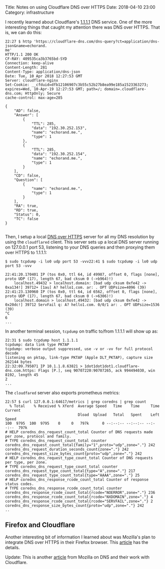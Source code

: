 Title: Notes on using Cloudflare DNS over HTTPS 
Date: 2018-04-10 23:00
Category: infrastructure


I recently learned about Cloudflare's [1.1.1.1](https://developers.cloudflare.com/1.1.1.1/) DNS service. One of the more
interesting things that caught my attention there was DNS over HTTPS. That is, we can do this:

```
22:27 $ http 'https://cloudflare-dns.com/dns-query?ct=application/dns-json&name=echorand.
me'
HTTP/1.1 200 OK
CF-RAY: 409535ca3b3765bd-SYD
Connection: keep-alive
Content-Length: 281
Content-Type: application/dns-json
Date: Tue, 10 Apr 2018 12:27:53 GMT
Server: cloudflare-nginx
Set-Cookie: __cfduid=dfb12106907c3b55c52b27b8ea99e185a1523363273; expires=Wed, 10-Apr-19 12:27:53 GMT; path=/; domain=.cloudflare-dns.com; HttpOnly; Secure
cache-control: max-age=285

{
    "AD": false,
    "Answer": [
        {
            "TTL": 285,
            "data": "192.30.252.153",
            "name": "echorand.me.",
            "type": 1
        },
        {
            "TTL": 285,
            "data": "192.30.252.154",
            "name": "echorand.me.",
            "type": 1
        }
    ],
    "CD": false,
    "Question": [
        {
            "name": "echorand.me.",
            "type": 1
        }
    ],
    "RA": true,
    "RD": true,
    "Status": 0,
    "TC": false
}


```

Then, I setup a local [DNS over HTTPS](https://developers.cloudflare.com/1.1.1.1/dns-over-https/cloudflared-proxy/) server for all my
DNS resolution by using the `cloudflared` client. This server sets up a local DNS server running on 127.0.0.1 port 53,
listening to your DNS queries and then proxying them over HTTPS to 1.1.1.1:

```
$ sudo tcpdump -i lo0 udp port 53 -vvv22:41 $ sudo tcpdump -i lo0 udp port 53 -vvv

22:41:20.170401 IP (tos 0x0, ttl 64, id 49987, offset 0, flags [none], proto UDP (17), length 67, bad cksum 0 (->b964)!)
    localhost.49432 > localhost.domain: [bad udp cksum 0xfe42 -> 0xa134!] 39712+ [1au] A? hello1.com. ar: . OPT UDPsize=4096 (39)
22:41:23.130960 IP (tos 0x0, ttl 64, id 6562, offset 0, flags [none], proto UDP (17), length 67, bad cksum 0 (->6306)!)
    localhost.domain > localhost.49432: [bad udp cksum 0xfe42 -> 0x20dc!] 39712 ServFail q: A? hello1.com. 0/0/1 ar: . OPT UDPsize=1536 (39)
^C
6
...
```

In another terminal session, `tcpdump` on traffic to/from 1.1.1.1 will show up as:


```
22:31 $ sudo tcpdump host 1.1.1.1
tcpdump: data link type PKTAP
tcpdump: verbose output suppressed, use -v or -vv for full protocol decode
listening on pktap, link-type PKTAP (Apple DLT_PKTAP), capture size 262144 bytes
22:32:09.795071 IP 10.1.1.8.63821 > 1dot1dot1dot1.cloudflare-dns.com.https: Flags [P.], seq 90707220:90707265, ack 994494030, win 8192, length 45
2
...
```

The `cloudfared` server also exports prometheus metrics:

```
22:57 $ curl 127.0.0.1:64617/metrics | grep coredns | grep count
  % Total    % Received % Xferd  Average Speed   Time    Time     Time  Current
                                 Dload  Upload   Total   Spent    Left  Speed
100  9795  100  9795    0     0   797k      0 --:--:-- --:--:-- --:--:--  797k
# HELP coredns_dns_request_count_total Counter of DNS requests made per zone, protocol and family.
# TYPE coredns_dns_request_count_total counter
coredns_dns_request_count_total{family="1",proto="udp",zone="."} 242
coredns_dns_request_duration_seconds_count{zone="."} 242
coredns_dns_request_size_bytes_count{proto="udp",zone="."} 242
# HELP coredns_dns_request_type_count_total Counter of DNS requests per type, per zone.
# TYPE coredns_dns_request_type_count_total counter
coredns_dns_request_type_count_total{type="A",zone="."} 217
coredns_dns_request_type_count_total{type="AAAA",zone="."} 25
# HELP coredns_dns_response_rcode_count_total Counter of response status codes.
# TYPE coredns_dns_response_rcode_count_total counter
coredns_dns_response_rcode_count_total{rcode="NOERROR",zone="."} 236
coredns_dns_response_rcode_count_total{rcode="NXDOMAIN",zone="."} 4
coredns_dns_response_rcode_count_total{rcode="SERVFAIL",zone="."} 2
coredns_dns_response_size_bytes_count{proto="udp",zone="."} 242
..
```


## Firefox and Cloudflare

Another interesting bit of information I learned about was Mozilla's plan to integrate DNS over HTTPS in their Firefox
browser. This [article](https://www.ghacks.net/2018/03/20/firefox-dns-over-https-and-a-worrying-shield-study/) has the
details.

Update: This is another [article](https://hacks.mozilla.org/2018/05/a-cartoon-intro-to-dns-over-https/) from Mozilla on DNS and their work with Cloudflare.


